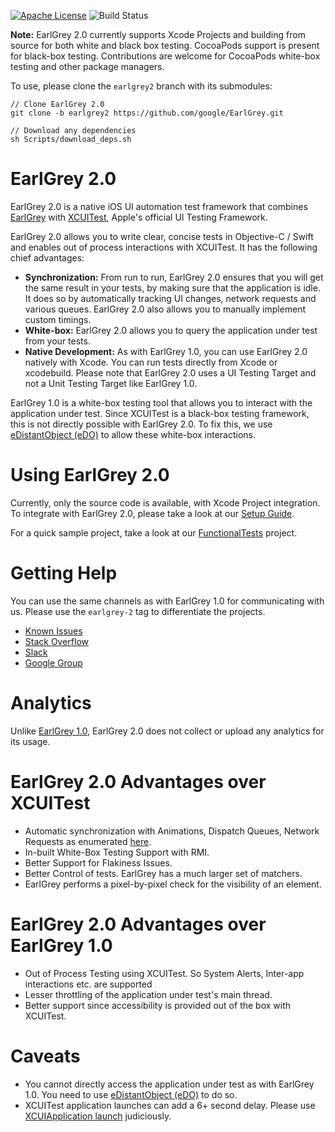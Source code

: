 [![Apache License](https://img.shields.io/badge/license-Apache%202-lightgrey.svg?style=flat)](https://github.com/google/EarlGrey/blob/earlgrey2/LICENSE)
![Build Status](https://app.bitrise.io/app/0b4975da22d56e16/status.svg?token=5TrWUStkI51GjdO7PgEueQ)

**Note:** EarlGrey 2.0 currently supports Xcode Projects and building from source for both white
and black box testing. CocoaPods support is present for black-box testing. Contributions are welcome
for CocoaPods white-box testing and other package managers.

To use, please clone the `earlgrey2` branch with its submodules:

```
// Clone EarlGrey 2.0
git clone -b earlgrey2 https://github.com/google/EarlGrey.git

// Download any dependencies
sh Scripts/download_deps.sh
```

# EarlGrey 2.0

EarlGrey 2.0 is a native iOS UI automation test framework that combines
[EarlGrey](https://github.com/google/EarlGrey) with [XCUITest](https://developer.apple.com/library/archive/documentation/DeveloperTools/Conceptual/testing_with_xcode/chapters/09-ui_testing.html), Apple's official
UI Testing Framework.

EarlGrey 2.0 allows you to write clear, concise tests in Objective-C / Swift and
enables out of process interactions with XCUITest. It has the following
chief advantages:

* **Synchronization:** From run to run, EarlGrey 2.0 ensures that you will get the same result
  in your tests, by making sure that the application is idle. It does so by automatically
  tracking UI changes, network requests and various queues. EarlGrey 2.0 also allows
  you to manually implement custom timings.
* **White-box:** EarlGrey 2.0 allows you to query the application under test from your tests.
* **Native Development:** As with EarlGrey 1.0, you can use EarlGrey 2.0 natively with Xcode.
  You can run tests directly from Xcode or xcodebuild. Please note that EarlGrey 2.0 uses a UI
  Testing Target and not a Unit Testing Target like EarlGrey 1.0.

EarlGrey 1.0 is a white-box testing tool that allows you to interact with the application under test.
Since XCUITest is a black-box testing framework, this is not directly possible with EarlGrey 2.0.
To fix this, we use [eDistantObject
(eDO)](https://github.com/google/eDistantObject)
to allow these white-box interactions.

# Using EarlGrey 2.0

Currently, only the source code is available, with Xcode Project integration. To integrate with
EarlGrey 2.0, please take a look at our [Setup Guide](docs/setup.md).

For a quick sample project, take a look at our
[FunctionalTests](Tests/FunctionalTests/FunctionalTests.xcodeproj)
project.

# Getting Help

You can use the same channels as with EarlGrey 1.0 for communicating with us. Please use the
`earlgrey-2` tag to differentiate the projects.

*   [Known Issues](https://github.com/google/EarlGrey/issues)
*   [Stack Overflow](http://stackoverflow.com/questions/tagged/earlgrey2)
*   [Slack](https://googleoss.slack.com/messages/earlgrey)
*   [Google Group](https://groups.google.com/forum/#!forum/earlgrey-discuss)

# Analytics

Unlike [EarlGrey 1.0](https://github.com/google/EarlGrey#analytics),
EarlGrey 2.0 does not collect or upload any analytics for its usage.

# EarlGrey 2.0 Advantages over XCUITest

*   Automatic synchronization with Animations, Dispatch Queues, Network Requests as enumerated [here](https://github.com/google/EarlGrey/blob/master/docs/features.md#synchronization).
*   In-built White-Box Testing Support with RMI.
*   Better Support for Flakiness Issues.
*   Better Control of tests. EarlGrey has a much larger set of matchers.
*   EarlGrey performs a pixel-by-pixel check for the visibility of an element.

# EarlGrey 2.0 Advantages over EarlGrey 1.0

*   Out of Process Testing using XCUITest. So System Alerts, Inter-app
    interactions etc. are supported
*   Lesser throttling of the application under test's main thread.
*   Better support since accessibility is provided out of the box with XCUITest.

# Caveats

*   You cannot directly access the application under test as with EarlGrey 1.0.
    You need to use [eDistantObject (eDO)](https://github.com/google/eDistantObject)
    to do so.
*   XCUITest application launches can add a 6+ second delay. Please use
    [XCUIApplication
    launch](https://developer.apple.com/documentation/xctest/xcuiapplication/1500467-launch?language=objc)
    judiciously.
